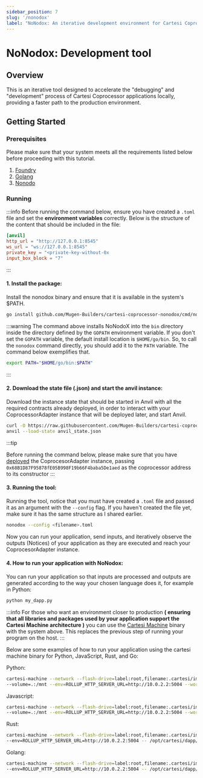 ```yaml
---
sidebar_position: 7
slug: '/nonodox'
label: "NoNodox: An iterative development environment for Cartesi Coprocessor applications"
---
```


# NoNodox: Development tool

## Overview

This is an iterative tool designed to accelerate the "debugging" and "development" process of Cartesi Coprocessor applications locally, providing a faster path to the production environment.

## Getting Started

### Prerequisites

Please make sure that your system meets all the requirements listed below before proceeding with this tutorial.

1. [Foundry](https://book.getfoundry.sh/getting-started/installation)
2. [Golang](https://go.dev/doc/install)
3. [Nonodo](https://github.com/Calindra/nonodo?tab=readme-ov-file#installation)

### Running

:::info
Before running the command below, ensure you have created a `.toml` file and set the **environment variables** correctly. Below is the structure of the content that should be included in the file:

```toml
[anvil]
http_url = "http://127.0.0.1:8545"
ws_url = "ws://127.0.0.1:8545"
private_key = "<private-key-without-0x 
input_box_block = "7"
```
:::

#### 1. Install the package:
Install the nonodox binary and ensure that it is available in the system's $PATH.

```sh
go install github.com/Mugen-Builders/cartesi-coprocessor-nonodox/cmd/nonodox@latest
```

:::warning
The command above installs NoNodoX into the `bin` directory inside the directory defined by the `GOPATH` environment variable.
If you don't set the `GOPATH` variable, the default install location is `$HOME/go/bin`.
So, to call the `nonodox` command directly, you should add it to the `PATH` variable.
The command below exemplifies that.

```sh
export PATH="$HOME/go/bin:$PATH"
```
:::

#### 2. Download the state file (.json) and start the anvil instance:

Download the instance state that should be started in Anvil with all the required contracts already deployed, in order to interact with your 
CoprocessorAdapter instance that will be deployed later, and start Anvil.

```sh
curl -O https://raw.githubusercontent.com/Mugen-Builders/cartesi-coprocessor-nonodox/refs/heads/main/anvil_state.json
anvil --load-state anvil_state.json
```

:::tip

Before running the command below, please make sure that you have [deployed](./cartesi-co-processor-tutorial/running#step-5-deploy-the-smart-contract) the CoprocesorAdapter instance, passing `0x68B1D87F95878fE05B998F19b66F4baba5De1aed` as the coprocessor address to its constructor
:::

#### 3. Running the tool:

Running the tool, notice that you must have created a `.toml` file and passed it as an argument with the `--config` flag. If you haven't created the file yet, make sure it has the same structure as I shared earlier.

```sh
nonodox --config <filename>.toml
```

Now you can run your application, send inputs, and iteratively observe the outputs (Notices) of your application as they are executed and reach your CoprocesorAdapter instance.

#### 4. How to run your application with NoNodox:

You can run your application so that inputs are processed and outputs are generated according to the way your chosen language does it, for example in Python:

```bash
python my_dapp.py
```

:::info
For those who want an environment closer to production **( ensuring that all libraries and packages used by your application support the Cartesi Machine architecture )** you can use the [Cartesi Machine](https://github.com/edubart/cartesi-machine-everywhere) binary with the system above. This replaces the previous step of running your program on the host.
:::

Below are some examples of how to run your application using the cartesi machine binary for Python, JavaScript, Rust, and Go:

Python:

```bash
cartesi-machine --network --flash-drive=label:root,filename:.cartesi/image.ext2 \
--volume=.:/mnt --env=ROLLUP_HTTP_SERVER_URL=http://10.0.2.2:5004 --workdir=/mnt -- python dapp.py
```

Javascript:

```bash
cartesi-machine --network --flash-drive=label:root,filename:.cartesi/image.ext2 \
--volume=.:/mnt --env=ROLLUP_HTTP_SERVER_URL=http://10.0.2.2:5004 --workdir=/opt/cartesi/dapp -- node index
```

Rust:

```bash
cartesi-machine --network --flash-drive=label:root,filename:.cartesi/image.ext2 \
--env=ROLLUP_HTTP_SERVER_URL=http://10.0.2.2:5004 -- /opt/cartesi/dapp/dapp
```

Golang:

```bash
cartesi-machine --network --flash-drive=label:root,filename:.cartesi/image.ext2 \
--env=ROLLUP_HTTP_SERVER_URL=http://10.0.2.2:5004 -- /opt/cartesi/dapp/dapp
```